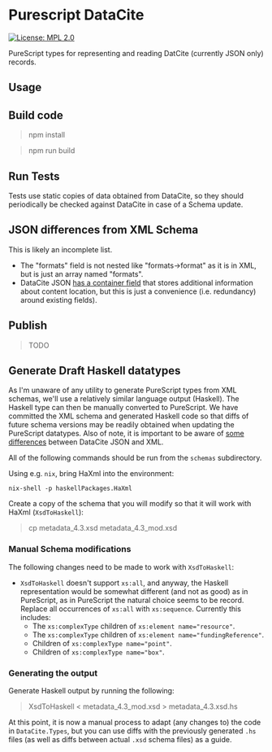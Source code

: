 # Purescript DataCite

[![License: MPL 2.0](https://img.shields.io/badge/License-MPL%202.0-brightgreen.svg)](https://opensource.org/licenses/MPL-2.0)

PureScript types for representing and reading DatCite (currently JSON only)
records.

## Usage


## Build code

> npm install

> npm run build

## Run Tests

Tests use static copies of data obtained from DataCite, so they
should periodically be checked against DataCite in case of a
Schema update.

## JSON differences from XML Schema

This is likely an incomplete list.

- The "formats" field is not nested like "formats->format" as it is
  in XML, but is just an array named "formats".
- DataCite JSON [has a container field](https://blog.datacite.org/introducing-datacite-json/)
  that stores additional information about content location, but this
  is just a convenience (i.e. redundancy) around existing fields).

## Publish

> TODO

## Generate Draft Haskell datatypes

As I'm unaware of any utility to generate PureScript types
from XML schemas, we'll use a relatively similar language output
(Haskell). The Haskell type can then be manually converted to PureScript.
We have committed the XML schema and generated Haskell code so that
diffs of future schema versions may be readily obtained when
updating the PureScript datatypes. Also of note, it is important to
be aware of [some differences](https://blog.datacite.org/introducing-datacite-json/)
between DataCite JSON and XML.

All of the following commands should be run from the `schemas` subdirectory.

Using e.g. `nix`, bring HaXml into the environment:

```
nix-shell -p haskellPackages.HaXml
```

Create a copy of the schema that you will modify so that it will work with
HaXml (`XsdToHaskell`):

> cp metadata_4.3.xsd metadata_4.3_mod.xsd


### Manual Schema modifications 

The following changes need to be made to work with `XsdToHaskell`:

- `XsdToHaskell` doesn't support `xs:all`, and anyway, the Haskell representation would
be somewhat different (and not as good) as in PureScript, as in PureScript the
natural choice seems to be record. Replace all occurrences of `xs:all` with `xs:sequence`.
Currently this includes:
  - The `xs:complexType` children of `xs:element name="resource"`.
  - The `xs:complexType` children of `xs:element name="fundingReference"`.
  - Children of `xs:complexType name="point"`.
  - Children of `xs:complexType name="box"`.


### Generating the output

Generate Haskell output by running the following:

> XsdToHaskell < metadata_4.3_mod.xsd > metadata_4.3.xsd.hs

At this point, it is now a manual process to adapt (any changes to)
the code in `DataCite.Types`, but you can use diffs with the previously
generated `.hs` files (as well as diffs between actual `.xsd` schema files)
as a guide.
